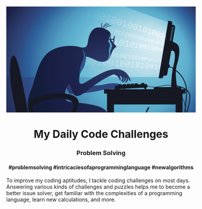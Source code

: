 <h1 align="center">
<br>
  <img src="img/pic.jpg" width="600">
  <br>
    <br>
  My Daily Code Challenges
  <br>
</h1>

<h3 align="center">Problem Solving</h3>

<h4 align="center">#problemsolving #intricaciesofaprogramminglanguage #newalgorithms</h4>

<p>To improve my coding aptitudes, I tackle coding challenges on most days. Answering various kinds of challenges and puzzles helps me to become a better issue solver, get familiar with the complexities of a programming language, learn new calculations, and more.</p>